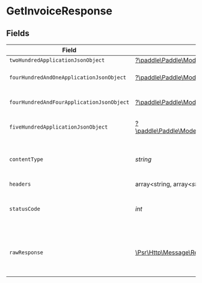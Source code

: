 # GetInvoiceResponse


## Fields

| Field                                                                                                                                               | Type                                                                                                                                                | Required                                                                                                                                            | Description                                                                                                                                         |
| --------------------------------------------------------------------------------------------------------------------------------------------------- | --------------------------------------------------------------------------------------------------------------------------------------------------- | --------------------------------------------------------------------------------------------------------------------------------------------------- | --------------------------------------------------------------------------------------------------------------------------------------------------- |
| `twoHundredApplicationJsonObject`                                                                                                                   | [?\paddle\Paddle\Models\Operations\GetInvoiceResponseBody](../../models/operations/GetInvoiceResponseBody.md)                                       | :heavy_minus_sign:                                                                                                                                  | OK                                                                                                                                                  |
| `fourHundredAndOneApplicationJsonObject`                                                                                                            | [?\paddle\Paddle\Models\Operations\GetInvoiceInvoicesResponseBody](../../models/operations/GetInvoiceInvoicesResponseBody.md)                       | :heavy_minus_sign:                                                                                                                                  | General error response                                                                                                                              |
| `fourHundredAndFourApplicationJsonObject`                                                                                                           | [?\paddle\Paddle\Models\Operations\GetInvoiceInvoicesResponseResponseBody](../../models/operations/GetInvoiceInvoicesResponseResponseBody.md)       | :heavy_minus_sign:                                                                                                                                  | General error response                                                                                                                              |
| `fiveHundredApplicationJsonObject`                                                                                                                  | [?\paddle\Paddle\Models\Operations\GetInvoiceInvoicesResponse500ResponseBody](../../models/operations/GetInvoiceInvoicesResponse500ResponseBody.md) | :heavy_minus_sign:                                                                                                                                  | General error response                                                                                                                              |
| `contentType`                                                                                                                                       | *string*                                                                                                                                            | :heavy_check_mark:                                                                                                                                  | HTTP response content type for this operation                                                                                                       |
| `headers`                                                                                                                                           | array<string, array<*string*>>                                                                                                                      | :heavy_minus_sign:                                                                                                                                  | N/A                                                                                                                                                 |
| `statusCode`                                                                                                                                        | *int*                                                                                                                                               | :heavy_check_mark:                                                                                                                                  | HTTP response status code for this operation                                                                                                        |
| `rawResponse`                                                                                                                                       | [\Psr\Http\Message\ResponseInterface](https://www.php-fig.org/psr/psr-7/#33-psrhttpmessageresponseinterface)                                        | :heavy_minus_sign:                                                                                                                                  | Raw HTTP response; suitable for custom response parsing                                                                                             |